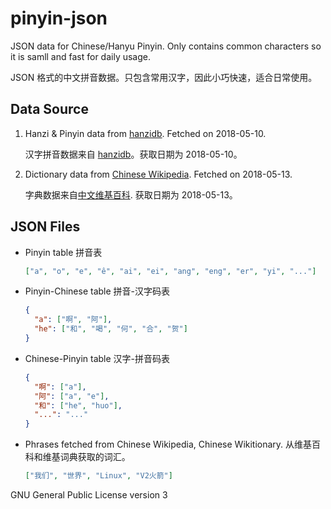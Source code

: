 # pinyin-json

JSON data for Chinese/Hanyu Pinyin. Only contains common characters so it is
samll and fast for daily usage.

JSON 格式的中文拼音数据。只包含常用汉字，因此小巧快速，适合日常使用。

## Data Source

1.  Hanzi & Pinyin data from [hanzidb](http://hanzidb.org/character-list/by-frequency).
    Fetched on 2018-05-10.

    汉字拼音数据来自 [hanzidb](http://hanzidb.org/character-list/by-frequency)。获取日期为
    2018-05-10。

2.  Dictionary data from [Chinese Wikipedia](https://zh.wikipedia.org/). Fetched
    on 2018-05-13.

    字典数据来自[中文维基百科](https://zh.wikipedia.org/). 获取日期为 2018-05-13。

## JSON Files

* Pinyin table 拼音表

  ```json
  ["a", "o", "e", "ê", "ai", "ei", "ang", "eng", "er", "yi", "..."]
  ```

* Pinyin-Chinese table 拼音-汉字码表

  ```json
  {
    "a": ["啊", "阿"],
    "he": ["和", "喝", "何", "合", "贺"]
  }
  ```

* Chinese-Pinyin table 汉字-拼音码表

  ```json
  {
    "啊": ["a"],
    "阿": ["a", "e"],
    "和": ["he", "huo"],
    "...": "..."
  }
  ```

* Phrases fetched from Chinese Wikipedia, Chinese Wikitionary. 从维基百科和维基词典获取的词汇。

  ```json
  ["我们", "世界", "Linux", "V2火箭"]
  ```

GNU General Public License version 3
